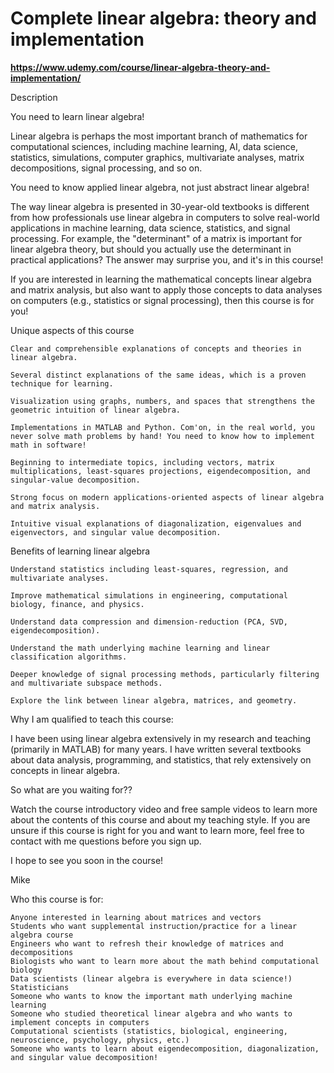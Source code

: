 # Complete linear algebra: theory and implementation
__https://www.udemy.com/course/linear-algebra-theory-and-implementation/__

Description

You need to learn linear algebra!

Linear algebra is perhaps the most important branch of mathematics for computational sciences, including machine learning, AI, data science, statistics, simulations, computer graphics, multivariate analyses, matrix decompositions, signal processing, and so on.

You need to know applied linear algebra, not just abstract linear algebra!

The way linear algebra is presented in 30-year-old textbooks is different from how professionals use linear algebra in computers to solve real-world applications in machine learning, data science, statistics, and signal processing. For example, the "determinant" of a matrix is important for linear algebra theory, but should you actually use the determinant in practical applications? The answer may surprise you, and it's in this course!

If you are interested in learning the mathematical concepts linear algebra and matrix analysis, but also want to apply those concepts to data analyses on computers (e.g., statistics or signal processing), then this course is for you! 

Unique aspects of this course

    Clear and comprehensible explanations of concepts and theories in linear algebra.

    Several distinct explanations of the same ideas, which is a proven technique for learning.

    Visualization using graphs, numbers, and spaces that strengthens the geometric intuition of linear algebra.

    Implementations in MATLAB and Python. Com'on, in the real world, you never solve math problems by hand! You need to know how to implement math in software!

    Beginning to intermediate topics, including vectors, matrix multiplications, least-squares projections, eigendecomposition, and singular-value decomposition.

    Strong focus on modern applications-oriented aspects of linear algebra and matrix analysis.

    Intuitive visual explanations of diagonalization, eigenvalues and eigenvectors, and singular value decomposition.

Benefits of learning linear algebra

    Understand statistics including least-squares, regression, and multivariate analyses.

    Improve mathematical simulations in engineering, computational biology, finance, and physics.

    Understand data compression and dimension-reduction (PCA, SVD, eigendecomposition).

    Understand the math underlying machine learning and linear classification algorithms.

    Deeper knowledge of signal processing methods, particularly filtering and multivariate subspace methods.

    Explore the link between linear algebra, matrices, and geometry.

Why I am qualified to teach this course:

I have been using linear algebra extensively in my research and teaching (primarily in MATLAB) for many years. I have written several textbooks about data analysis, programming, and statistics, that rely extensively on concepts in linear algebra. 

So what are you waiting for??

Watch the course introductory video and free sample videos to learn more about the contents of this course and about my teaching style. If you are unsure if this course is right for you and want to learn more, feel free to contact with me questions before you sign up.

I hope to see you soon in the course!

Mike


Who this course is for:

    Anyone interested in learning about matrices and vectors
    Students who want supplemental instruction/practice for a linear algebra course
    Engineers who want to refresh their knowledge of matrices and decompositions
    Biologists who want to learn more about the math behind computational biology
    Data scientists (linear algebra is everywhere in data science!)
    Statisticians
    Someone who wants to know the important math underlying machine learning
    Someone who studied theoretical linear algebra and who wants to implement concepts in computers
    Computational scientists (statistics, biological, engineering, neuroscience, psychology, physics, etc.)
    Someone who wants to learn about eigendecomposition, diagonalization, and singular value decomposition!

